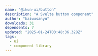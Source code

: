 ```yaml
---
name: "@ikun-ui/button"
description: "A Svelte button component"
author: "baiwusanyu"
downloads: 31
dependents: 7
updated: "2025-01-24T03:48:36.328Z"
tags: 
  - ui
  - component-library
---
```


